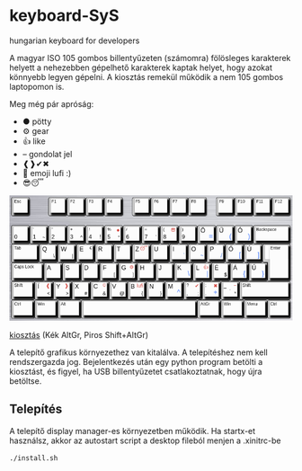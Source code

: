 # keyboard-SyS

hungarian keyboard for developers

A magyar ISO 105 gombos billentyűzeten (számomra) fölösleges karakterek helyett a nehezebben gépelhető karakterek kaptak helyet, hogy azokat könnyebb legyen gépelni. A kiosztás remekül működik a nem 105 gombos laptopomon is.

Meg még pár apróság:

- ● pötty
- ⚙ gear
- 👍 like
- – gondolat jel
- ❰❱✔✖
- 🎈 emoji lufi :)
- 😎😴

![kiosztás](misc/screenshot.png)

[kiosztás](<http://www.keyboard-layout-editor.com/?fbclid=IwAR3YtRVJ-5VjJWcKMMDVdrcav5dA4Sc5tyev1wvMugAMIVX9bjsemJg66UQ##@_background_name=Aluminium%20brushed&style=background-image%2F:%20url('%2F%2Fbg%2F%2Fmetal%2F%2Faluminum%2F_texture1642.jpg')%2F%3B&$$hashKey=07I%3B&css=.keylabels%20%7B%0A%20%20%20%20box-shadow%2F:%204px%205px%204px%202px%20black%2F%3B%0A%7D%0A%23keyboard-bg%20div%20%7B%0A%20%20%20%20border%2F:none%2F%3B%0A%7D%3B&@=Esc&_x:1%3B&=F1&=F2&=F3&=F4&_x:0.5%3B&=F5&=F6&=F7&=F8&_x:0.5%3B&=F9&=F10&=F11&=F12&_x:0.25%3B&=PrtSc&=Scroll%20Lock&=Pause%0ABreak%3B&@_y:0.5&f2:5%3B&=%0A0&_fa@:0&:5&:5&:4%3B%3B&='%0A1%0A%0A~&=%22%0A2&=+%0A3%0A%0A%5E&_f2:5%3B&=!%0A4%0A%0A!&_t=%23000000%0A%0A%23b82828&sm=cherry&fa@:0&:5&:5&:4%3B%3B&=%25%0A5%0A%E2%97%8F%0A%C2%B0&_t=%23000000%3B&=%2F%2F%0A6&=%2F=%0A7%0A%0A%60&_t=%23000000%0A%0A%23b82828&fa@:0&:5&:4%3B%3B&=(%0A8%0A%F0%9F%98%8E&_t=%23000000%3B&=)%0A9&_t=%23000000%0A%0A%0A%230066ff&fa@:6&:5&:4&:7%3B%3B&=%C3%96%0A%0A%0A%2F=&=%C3%9C%0A%0A%0A(&=%C3%93%0A%0A%0A)&_t=%23000000&f:3&w:2%3B&=Backspace&_x:0.25&f:3%3B&=Insert&_f:3%3B&=Home&_f:3%3B&=PgUp&_x:0.25&f:3%3B&=Num%20Lock&_a:7&fa@:7%3B%3B&=%2F%2F&=*&=-%3B&@_a:4&f:3&w:1.5%3B&=Tab&_fa@:6&:0&:0&:4%3B%3B&=Q%0A%0A%0A%5C&=W%0A%0A%0A%7C&=E%0A%0A%E2%82%AC&=R&=T&_t=%23000000%0A%0A%23b82828&fa@:6&:0&:4%3B%3B&=Z%0A%0A%F0%9F%98%B4&_t=%23000000%3B&=U&_t=%23000000%0A%0A%0A%23045dcc&fa@:6&:0&:4&:5%3B%3B&=I%0A%0A%0A%60&=O%0A%0A%0A~&=P%0A%0A%0A%2F%2F&_t=%23000000%0A%0A%0A%230066ff&fa@:6&:0&:4&:7%3B%3B&=%C5%90%0A%0A%0A%5B&=%C3%9A%0A%0A%0A%5D&_x:0.25&t=%23000000&f:3&w:1.25&h:2&w2:1.5&h2:1&x2:-0.25%3B&=Enter&_x:0.25&f:3%3B&=Delete&_f:3%3B&=End&_f:3%3B&=PgDn&_x:0.25&f:3%3B&=7%0AHome&_f:3%3B&=8%0A%E2%86%91&_f:3%3B&=9%0APgUp&_a:7&fa@:7%3B&h:2%3B&=+%3B&@_a:4&f:3&w:1.75%3B&=Caps%20Lock&_fa@:6%3B%3B&=A&=S&=D&_fa@:6&:0&:0&:4%3B%3B&=F%0A%0A%0A%5B&_t=%23000000%0A%0A%23b82828&fa@:6&:0&:4&:4%3B%3B&=G%0A%0A%E2%9A%99%0A%5D&_t=%23000000%3B&=H&=J&_t=%23000000%0A%0A%0A%230066ff&fa@:6&:0&:4&:7%3B%3B&=K%0A%0A%0A%5C&_t=%23000000%0A%0A%23b82828%0A%230066ff%3B&=L%0A%0A%F0%9F%91%8D%0A%7C&_t=%23000000&fa@:6&:0&:4&:4%3B%3B&=%C3%89%0A%0A%0A$&_t=%23000000%0A%0A%0A%230066ff&fa@:6&:0&:4&:7%3B%3B&=%C3%81%0A%0A%0A%7B&=%C5%B0%0A%0A%0A%7D&_x:4.75&t=%23000000&f:3%3B&=4%0A%E2%86%90&_f:3%3B&=5&_f:3%3B&=6%0A%E2%86%92%3B&@_f:3&w:1.25%3B&=Shift&_t=%23000000%0A%0A%23b82828&fa@:6&:0&:4&:4%3B%3B&=%C3%8D%0A%0A%E2%9D%B0%0A%3C&=Y%0A%0A%E2%9D%B1%0A%3E&_t=%23000000%3B&=X%0A%0A%0A%23&_t=%23000000%0A%0A%23b82828&fa@:6&:0&:0&:4%3B%3B&=C%0A%0A%C2%A9%0A%2F&&_t=%23000000%3B&=V%0A%0A%0A%2F@&_t=%23000000%0A%0A%23b82828&fa@:6&:0&:4&:4%3B%3B&=B%0A%0Alufi%0A%7B&_t=%23000000%3B&=N%0A%0A%0A%7D&_t=%23000000%0A%0A%0A%230066ff&fa@:6&:0&:4&:7%3B%3B&=M%0A%0A%0A%5E&_t=%23000000%0A%0A%23b82828&fa@:0&:0&:4&:4%3B%3B&=%3F%0A,%0A%E2%9C%94%0A%2F%3B&_t=%23000000%0A%0A%23b82828%0A%230066ff&fa@:0&:0&:4&:7%3B%3B&=%2F:%0A.%0A%E2%9C%96%0A+&_t=%23000000%0A%0A%23b82828&fa@:4&:0&:0&:4%3B%3B&=%2F_%0A%0A%E2%80%93%0A*%0A%0A%0A%0A%0A%0A-&_t=%23000000&f:3&w:2.75%3B&=Shift&_x:1.25&a:7&fa@:9%3B%3B&=%E2%86%91&_x:1.25&a:4&f:3%3B&=1%0AEnd&_f:3%3B&=2%0A%E2%86%93&_f:3%3B&=3%0APgDn&_f:3&h:2%3B&=Enter%3B&@_f:3&w:1.25%3B&=Ctrl&_f:3&w:1.25%3B&=Win&_f:3&w:1.25%3B&=Alt&_a:7&w:6.25%3B&=&_a:4&f:3&w:1.25%3B&=AltGr&_f:3&w:1.25%3B&=Win&_f:3&w:1.25%3B&=Menu&_f:3&w:1.25%3B&=Ctrl&_x:0.25&a:7&f:3%3B&=%E2%86%90&_f:3%3B&=%E2%86%93&_f:3%3B&=%E2%86%92&_x:0.25&a:4&f:3&w:2%3B&=0%0AIns&_f:3%3B&=.%0ADel>) (Kék AltGr, Piros Shift+AltGr)

A telepítő grafikus környezethez van kitalálva. A telepítéshez nem kell rendszergazda jog. Bejelentkezés után egy python program betölti a kiosztást, és figyel, ha USB billentyűzetet csatlakoztatnak, hogy újra betöltse.

## Telepítés

A telepítő display manager-es környezetben működik. Ha startx-et használsz, akkor az autostart script a desktop fileból menjen a .xinitrc-be

```bash
./install.sh
```

